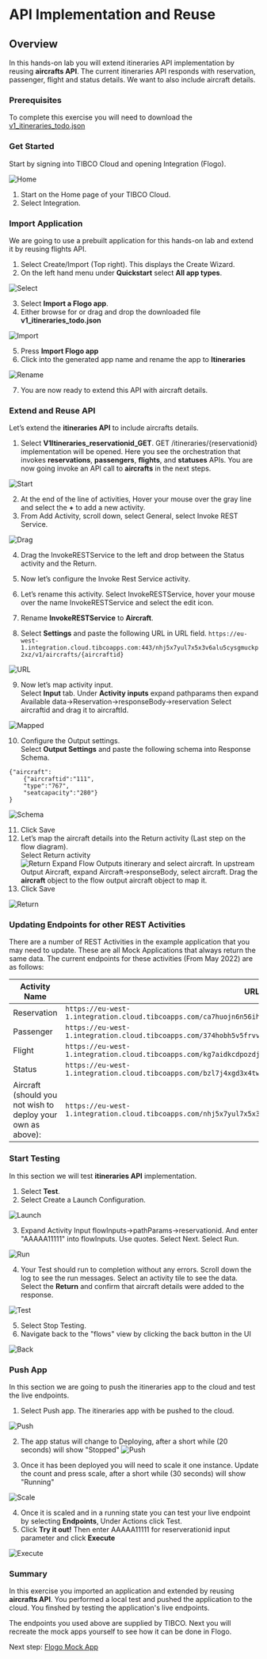 # API Implementation and Reuse

## Overview
In this hands-on lab you will extend itineraries API implementation by reusing **aircrafts API**.  The current itineraries API responds with reservation, passenger, flight and status details.  We want to also include aircraft details.  

### Prerequisites
 To complete this exercise you will need to download the [v1_itineraries_todo.json](https://raw.githubusercontent.com/TIBCOUK/Keys2Cloud/master/project/apispecs/TCI/Itineraries_lab/v1_itineraries_todo.json) 

### Get Started

Start by signing into TIBCO Cloud and opening Integration (Flogo).

![Home](images/API1.png "Home")
1)	Start on the Home page of your TIBCO Cloud.
2)	Select Integration.

### Import Application
 
We are going to use a prebuilt application for this hands-on lab and extend it by reusing flights API. 

1)	Select Create/Import (Top right). This displays the Create Wizard.
2)	On the left hand menu under **Quickstart** select **All app types**.

![Select](images/API2.png "Select")

3)	Select **Import a Flogo app**.
4)	Either browse for or drag and drop the downloaded file **v1_itineraries_todo.json**

![Import](images/API3.png "Import")

5)	Press **Import Flogo app**
6)  Click into the generated app name and rename the app to **Itineraries**

![Rename](images/API4.png "Rename")

7)	You are now ready to extend this API with aircraft details.
  
### Extend and Reuse API

Let’s extend the **itineraries API** to include aircrafts details.

1)	Select **V1Itineraries_reservationid_GET**.  GET /itineraries/{reservationid} implementation will be opened.  Here you see the orchestration that invokes **reservations**, **passengers**, **flights**, and **statuses** APIs.  You are now going invoke an API call to **aircrafts** in the next steps.

![Start](images/API5.png "Start")

2)	At the end of the line of activities, Hover your mouse over the gray line and select the **+** to add a new activity.
3)	From Add Activity, scroll down, select General, select Invoke REST Service. 

![Drag](images/API6.png "Drag")

4)	Drag the InvokeRESTService to the left and drop between the Status activity and the Return.
5)	Now let’s configure the Invoke Rest Service activity.  
6)	Let’s rename this activity.  Select InvokeRESTService, hover your mouse over the name InvokeRESTService and select the edit icon.  
7)	Rename **InvokeRESTService** to **Aircraft**.

8)  Select **Settings** and paste the following URL in URL field.
  `https://eu-west-1.integration.cloud.tibcoapps.com:443/nhj5x7yul7x5x3v6alu5cysgmuckp2xz/v1/aircrafts/{aircraftid}`

![URL](images/API7.png "URL")

9)  Now let’s map activity input.  
Select **Input** tab. 
Under **Activity inputs** expand pathparams then expand Available data->Reservation->responseBody->reservation
Select aircraftid and drag it to aircraftId.

![Mapped](images/API8.png "Mapped")

10) Configure the Output settings.  
Select **Output Settings** and paste the following schema into Response Schema.
```
{"aircraft":
    {"aircraftid":"111",
    "type":"767",
    "seatcapacity":"280"}
}
```

![Schema](images/API9.png "Schema")

11) Click Save
12) Let’s map the aircraft details into the Return activity (Last step on the flow diagram).  
Select Return activity  
![Return](images/API10.png "Return")
Expand Flow Outputs itinerary and select aircraft. 
In upstream Output Aircraft, expand Aircraft->responseBody, select aircraft. 
Drag the **aircraft** object to the flow output aircraft object to map it.
13) Click Save

![Return](images/API10.png "Return")

### Updating Endpoints for other REST Activities
There are a number of REST Activities in the example application that you may need to update. These are all Mock Applications that always return the same data. The current endpoints for these activities (From May 2022) are as follows:

| Activity Name |	URL Value |
| ----------- | ------------- |
|Reservation | `https://eu-west-1.integration.cloud.tibcoapps.com/ca7huojn6n56ihyqqy3ue5ylu4sxaoiy/v1/reservations/{reservationid}` |
|Passenger | `https://eu-west-1.integration.cloud.tibcoapps.com/374hobh5v5frvvpdiuzljyxjncqmurbh/v1/passengers/{passengerid}`
|Flight | `https://eu-west-1.integration.cloud.tibcoapps.com/kg7aidkcdpozdjphaclcr2w6rmtsjrhm/v1/flights/{flightid}`
|Status | `https://eu-west-1.integration.cloud.tibcoapps.com/bzl7j4xgd3x4twq73zmwwwqxr27mhb4k/v1/statuses/{flightid}`
|Aircraft (should you not wish to deploy your own as above):| `https://eu-west-1.integration.cloud.tibcoapps.com/nhj5x7yul7x5x3v6alu5cysgmuckp2xz/v1/aircrafts/{aircraftid}` |

  
### Start Testing

In this section we will test **itineraries API** implementation.

1)	Select **Test**.
2)	Select Create a Launch Configuration.

![Launch](images/API11.png "Launch")

3)	Expand Activity Input flowInputs->pathParams->reservationid.  And enter "AAAAA11111" into flowInputs.  Use quotes.  Select Next. Select Run.

![Run](images/API12.png "run")

4)	Your Test should run to completion without any errors.  Scroll down the log to see the run messages. Select an activity tile to see the data. Select the **Return** and confirm that aircraft details were added to the response.

![Test](images/API13.png "Test")

5)	Select Stop Testing. 
6)  Navigate back to the "flows" view by clicking the back button in the UI

![Back](images/API14.png "Back")

### Push App

In this section we are going to push the itineraries app to the cloud and test the live endpoints.

1)	Select Push app. The itineraries app with be pushed to the cloud.

![Push](images/API15.png "Push")

2)  The app status will change to Deploying, after a short while (20 seconds) will show "Stopped"
![Push](images/API15a.png "Push")

3)	 Once it has been deployed you will need to scale it one instance. Update the count and press scale, after a short while (30 seconds) will show "Running"

![Scale](images/API16.png "Scale")

4)	Once it is scaled and in a running state you can test your live endpoint by selecting **Endpoints**, Under Actions click Test.
5)	Click **Try it out!** Then enter AAAAA11111 for reserverationid input parameter and click **Execute**

![Execute](images/API17.png "Execute")

### Summary
In this exercise you imported an application and extended by reusing **aircrafts API**.  You performed a local test and pushed the application to the cloud.  You finshed by testing the application's live endpoints.

The endpoints you used above are supplied by TIBCO. Next you will recreate the mock apps yourself to see how it can be done in Flogo. 

Next step: [Flogo Mock App](3.FlogoMock.md)

